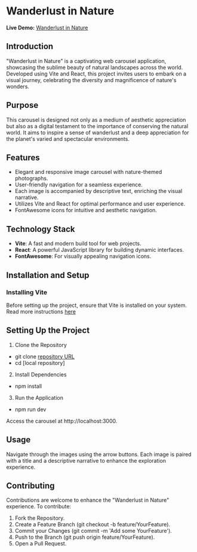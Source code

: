 # Wanderlust in Nature

**Live Demo:** [Wanderlust in Nature](https://explore-nature-iota.vercel.app/)

## Introduction
"Wanderlust in Nature" is a captivating web carousel application, showcasing the sublime beauty of natural landscapes across the world. Developed using Vite and React, this project invites users to embark on a visual journey, celebrating the diversity and magnificence of nature's wonders.

## Purpose
This carousel is designed not only as a medium of aesthetic appreciation but also as a digital testament to the importance of conserving the natural world. It aims to inspire a sense of wanderlust and a deep appreciation for the planet's varied and spectacular environments.

## Features
- Elegant and responsive image carousel with nature-themed photographs.
- User-friendly navigation for a seamless experience.
- Each image is accompanied by descriptive text, enriching the visual narrative.
- Utilizes Vite and React for optimal performance and user experience.
- FontAwesome icons for intuitive and aesthetic navigation.

## Technology Stack
- **Vite**: A fast and modern build tool for web projects.
- **React**: A powerful JavaScript library for building dynamic interfaces.
- **FontAwesome**: For visually appealing navigation icons.

## Installation and Setup

### Installing Vite
Before setting up the project, ensure that Vite is installed on your system. Read more instructions [here](https://vitejs.dev/guide/)

## Setting Up the Project
1. Clone the Repository
- git clone [repository URL](https://github.com/stephanienguyen2020/explore-nature)
- cd [local repository]

2. Install Dependencies
- npm install

3. Run the Application
- npm run dev
  
Access the carousel at http://localhost:3000.

## Usage
Navigate through the images using the arrow buttons. Each image is paired with a title and a descriptive narrative to enhance the exploration experience.

## Contributing
Contributions are welcome to enhance the "Wanderlust in Nature" experience. To contribute:
1. Fork the Repository.
2. Create a Feature Branch (git checkout -b feature/YourFeature).
3. Commit your Changes (git commit -m 'Add some YourFeature').
4. Push to the Branch (git push origin feature/YourFeature).
5. Open a Pull Request.
